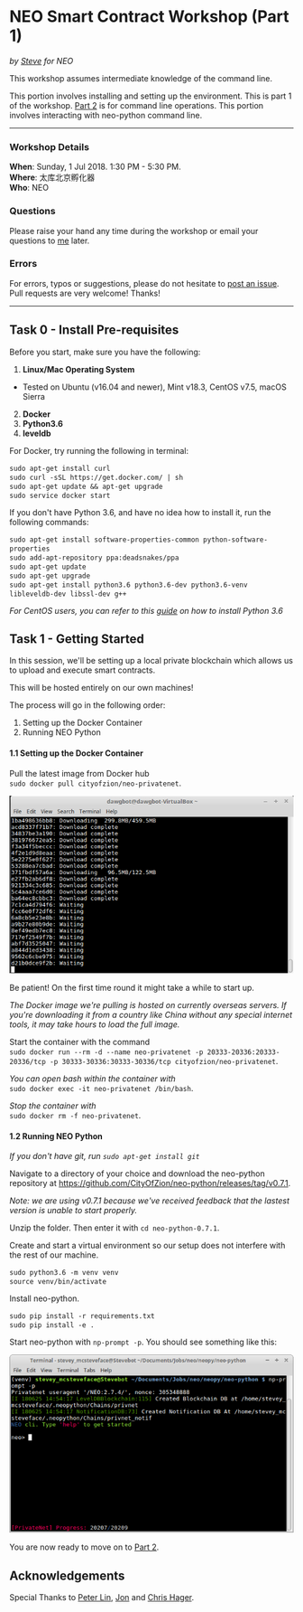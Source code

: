 
# NEO Smart Contract Workshop (Part 1)
*by [Steve](https://github.com/HandsomeJeff) for NEO*

This workshop assumes intermediate knowledge of the command line.

This portion involves installing and setting up the environment.
This is part 1 of the workshop. [Part 2](https://github.com/HandsomeJeff/neo-python-workshop/blob/master/part2_neopy.md) is for command line operations. This portion involves interacting with neo-python command line.

___

### Workshop Details
**When**: Sunday, 1 Jul 2018. 1:30 PM - 5:30 PM.</br>
**Where**: 太库北京孵化器</br>
**Who**: NEO

### Questions
Please raise your hand any time during the workshop or email your questions to [me](mailto:yefan0072001@gmail.com) later.

### Errors
For errors, typos or suggestions, please do not hesitate to [post an issue](https://github.com/HandsomeJeff/NEO-smart-contract-workshop). Pull requests are very welcome! Thanks!

___

## Task 0 - Install Pre-requisites
Before you start, make sure you have the following:
1. **Linux/Mac Operating System**
  - Tested on Ubuntu (v16.04 and newer), Mint v18.3, CentOS v7.5, macOS Sierra
2. **Docker**
3. **Python3.6**
4. **leveldb**

For Docker, try running the following in terminal:
```
sudo apt-get install curl
sudo curl -sSL https://get.docker.com/ | sh
sudo apt-get update && apt-get upgrade
sudo service docker start
```

If you don't have Python 3.6, and have no idea how to install it, run the following commands:
```
sudo apt-get install software-properties-common python-software-properties
sudo add-apt-repository ppa:deadsnakes/ppa
sudo apt-get update
sudo apt-get upgrade
sudo apt-get install python3.6 python3.6-dev python3.6-venv libleveldb-dev libssl-dev g++
```
*For CentOS users, you can refer to this [guide](https://tecadmin.net/install-python-3-6-on-centos/) on how to install Python 3.6*

## Task 1 - Getting Started

In this session, we'll be setting up a local private blockchain which allows us to upload and execute smart contracts.

This will be hosted entirely on our own machines!

The process will go in the following order:
1. Setting up the Docker Container
2. Running NEO Python


#### 1.1 Setting up the Docker Container
Pull the latest image from Docker hub <br> `sudo docker pull cityofzion/neo-privatenet`.

![docker pull](assets/docker_pull.png)

Be patient! On the first time round it might take a while to start up.

*The Docker image we're pulling is hosted on currently overseas servers. If you're downloading it from a country like China without any special internet tools, it may take hours to load the full image.*

Start the container with the command <br>
`sudo docker run --rm -d --name neo-privatenet -p 20333-20336:20333-20336/tcp -p 30333-30336:30333-30336/tcp cityofzion/neo-privatenet`.

*You can open bash within the container with* <br> `sudo docker exec -it neo-privatenet /bin/bash`.

*Stop the container with* <br> `sudo docker rm -f neo-privatenet`.

#### 1.2 Running NEO Python
*If you don't have git, run `sudo apt-get install git`*

<!-- Navigate to a directory of your choice and download the neo-python repository with <br> `git clone https://github.com/CityOfZion/neo-python.git` -->

Navigate to a directory of your choice and download the neo-python repository at https://github.com/CityOfZion/neo-python/releases/tag/v0.7.1.

*Note: we are using v0.7.1 because we've received feedback that the lastest version is unable to start properly.*

Unzip the folder. Then enter it with `cd neo-python-0.7.1`.

<!-- Go into the neo-python folder with `cd neo-python`. -->

Create and start a virtual environment so our setup does not interfere with the rest of our machine.
```
sudo python3.6 -m venv venv
source venv/bin/activate
```

Install neo-python.
```
sudo pip install -r requirements.txt
sudo pip install -e .
```

Start neo-python with `np-prompt -p`.
You should see something like this:

![task 1 screenshot](assets/initialising.png)

You are now ready to move on to [Part 2](https://github.com/HandsomeJeff/neo-python-workshop/blob/master/part2_neopy.md).

## Acknowledgements

Special Thanks to [Peter Lin](https://github.com/peterlinx), [Jon](https://github.com/jonathanlimwj) and [Chris Hager](https://github.com/metachris).
